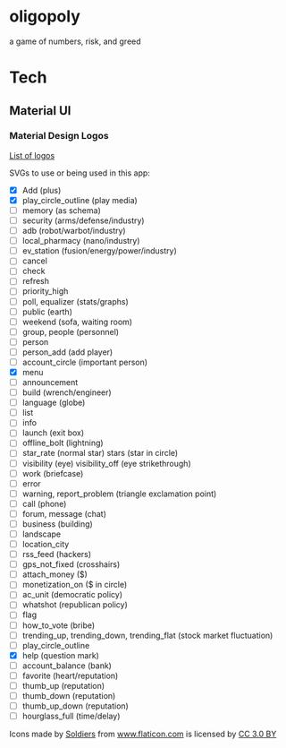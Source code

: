 # oligopoly
a game of numbers, risk, and greed

# Tech
## Material UI
### Material Design Logos
[List of logos](https://material.io/tools/icons/?icon=input&style=baseline)

SVGs to use or being used in this app:

* [x] Add (plus)
* [x] play_circle_outline (play media)
* [ ] memory (as schema)
* [ ] security (arms/defense/industry)
* [ ] adb (robot/warbot/industry)
* [ ] local_pharmacy (nano/industry)
* [ ] ev_station (fusion/energy/power/industry)
* [ ] cancel
* [ ] check
* [ ] refresh
* [ ] priority_high
* [ ] poll, equalizer (stats/graphs)
* [ ] public (earth)
* [ ] weekend (sofa, waiting room)
* [ ] group, people (personnel)
* [ ] person
* [ ] person_add (add player)
* [ ] account_circle (important person)
* [x] menu
* [ ] announcement
* [ ] build (wrench/engineer)
* [ ] language (globe)
* [ ] list
* [ ] info
* [ ] launch (exit box)
* [ ] offline_bolt (lightning)
* [ ] star_rate (normal star) stars (star in circle)
* [ ] visibility (eye) visibility_off (eye strikethrough)
* [ ] work (briefcase)
* [ ] error
* [ ] warning, report_problem (triangle exclamation point)
* [ ] call (phone)
* [ ] forum, message (chat)
* [ ] business (building)
* [ ] landscape
* [ ] location_city
* [ ] rss_feed (hackers)
* [ ] gps_not_fixed (crosshairs)
* [ ] attach_money ($)
* [ ] monetization_on ($ in circle)
* [ ] ac_unit (democratic policy)
* [ ] whatshot (republican policy)
* [ ] flag
* [ ] how_to_vote (bribe)
* [ ] trending_up, trending_down, trending_flat (stock market fluctuation)
* [ ] play_circle_outline
* [x] help (question mark)
* [ ] account_balance (bank)
* [ ] favorite (heart/reputation)
* [ ] thumb_up (reputation)
* [ ] thumb_down (reputation)
* [ ] thumb_up_down (reputation)
* [ ] hourglass_full (time/delay)

<div>Icons made by <a href="https://www.flaticon.com/authors/freepik" title="Soldiers">Soldiers</a> from <a href="https://www.flaticon.com/"     title="Flaticon">www.flaticon.com</a> is licensed by <a href="http://creativecommons.org/licenses/by/3.0/"     title="Creative Commons BY 3.0" target="_blank">CC 3.0 BY</a></div>
